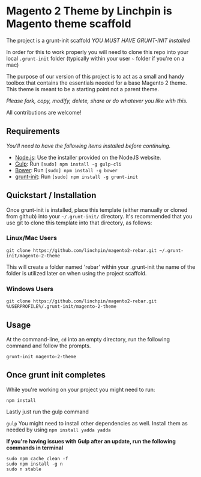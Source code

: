 # Magento 2 Theme by Linchpin is Magento theme scaffold

The project is a grunt-init scaffold *YOU MUST HAVE GRUNT-INIT installed*

In order for this to work properly you will need to clone this repo into your local ```.grunt-init``` folder (typically within your user ```~``` folder if you're on a mac)

The purpose of our version of this project is to act as a small and handy toolbox that contains the essentials needed for a base Magento 2 theme. This theme is meant to be a starting point not a parent theme.

*Please fork, copy, modify, delete, share or do whatever you like with this.*

All contributions are welcome!

## Requirements

*You'll need to have the following items installed before continuing.*
  * [Node.js](http://nodejs.org): Use the installer provided on the NodeJS website.
  * [Gulp](http://gulpjs.com/): Run `[sudo] npm install -g gulp-cli`
  * [Bower](http://bower.io): Run `[sudo] npm install -g bower`
  * [grunt-init](http://gruntjs.com/project-scaffolding): Run `[sudo] npm install -g grunt-init`
  
## Quickstart / Installation

Once grunt-init is installed, place this template (either manually or cloned from github) into your `~/.grunt-init/` directory. It's recommended that you use git to clone this template into that directory, as follows:

### Linux/Mac Users

```
git clone https://github.com/linchpin/magento2-rebar.git ~/.grunt-init/magento-2-theme
```
This will create a folder named 'rebar' within your .grunt-init the name of the folder is utilized later on when using the project scaffold.

### Windows Users

```
git clone https://github.com/linchpin/magento2-rebar.git %USERPROFILE%/.grunt-init/magento-2-theme
```

## Usage

At the command-line, ```cd``` into an empty directory, run the following command and follow the prompts.

```
grunt-init magento-2-theme
```

## Once grunt init completes ##

While you're working on your project you might need to run:

`npm install`

Lastly just run the gulp command

`gulp` You might need to install other dependencies as well. Install them as needed by using `npm install yadda yadda`

**If you're having issues with Gulp after an update, run the following commands in terminal**
```
sudo npm cache clean -f
sudo npm install -g n
sudo n stable
```